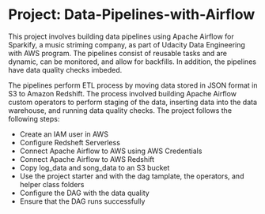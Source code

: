 # Project: Data-Pipelines-with-Airflow
This project involves building data pipelines using Apache Airflow for Sparkify, a music striming company, as part of Udacity Data Engineering with AWS program. The pipelines consist of reusable tasks and are dynamic, can be monitored, and allow for backfills.  In addition, the pipelines have data quality checks imbeded. 

The pipelines perform ETL process by moving data stored in JSON format in S3 to Amazon Redshift.  The process involved building Apache Airflow custom operators to perform staging of the data, inserting data into the data warehouse, and running data quality checks.  The project follows the following steps:
  - Create an IAM user in AWS
  - Configure Redsheft Serverless
  - Connect Apache Airflow to AWS using AWS Credentials
  - Connect Apache Airflow to AWS Redshift
  - Copy log_data and song_data to an S3 bucket
  - Use the project starter and with the dag tamplate, the operators, and helper class folders
  - Configure the DAG with the data quality
  - Ensure that the DAG runs successfully

